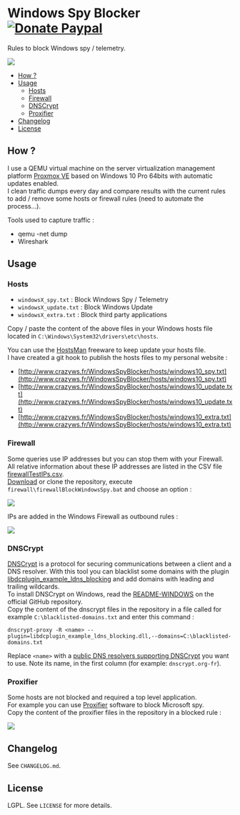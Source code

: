 # Windows Spy Blocker [![Donate Paypal](https://img.shields.io/badge/donate-paypal-blue.svg)](https://www.paypal.me/crazyws)

Rules to block Windows spy / telemetry.

![](../../wiki/img/logo-20160521.png)

<!-- START doctoc generated TOC please keep comment here to allow auto update -->
<!-- DON'T EDIT THIS SECTION, INSTEAD RE-RUN doctoc TO UPDATE -->

- [How ?](#how-)
- [Usage](#usage)
  - [Hosts](#hosts)
  - [Firewall](#firewall)
  - [DNSCrypt](#dnscrypt)
  - [Proxifier](#proxifier)
- [Changelog](#changelog)
- [License](#license)

<!-- END doctoc generated TOC please keep comment here to allow auto update -->

## How ?

I use a QEMU virtual machine on the server virtualization management platform [Proxmox VE](https://www.proxmox.com/en/) based on Windows 10 Pro 64bits with automatic updates enabled.<br />
I clean traffic dumps every day and compare results with the current rules to add / remove some hosts or firewall rules (need to automate the process...).

Tools used to capture traffic :
* qemu -net dump
* Wireshark

## Usage

### Hosts

* `windowsX_spy.txt` : Block Windows Spy / Telemetry
* `windowsX_update.txt` : Block Windows Update
* `windowsX_extra.txt` : Block third party applications

Copy / paste the content of the above files in your Windows hosts file located in `C:\Windows\System32\drivers\etc\hosts`.<br />

You can use the [HostsMan](http://www.abelhadigital.com/hostsman) freeware to keep update your hosts file.<br />
I have created a git hook to publish the hosts files to my personal website :
* [http://www.crazyws.fr/WindowsSpyBlocker/hosts/windows10_spy.txt](http://www.crazyws.fr/WindowsSpyBlocker/hosts/windows10_spy.txt)
* [http://www.crazyws.fr/WindowsSpyBlocker/hosts/windows10_update.txt](http://www.crazyws.fr/WindowsSpyBlocker/hosts/windows10_update.txt)
* [http://www.crazyws.fr/WindowsSpyBlocker/hosts/windows10_extra.txt](http://www.crazyws.fr/WindowsSpyBlocker/hosts/windows10_extra.txt)

### Firewall

Some queries use IP addresses but you can stop them with your Firewall.<br />
All relative information about these IP addresses are listed in the CSV file [firewallTestIPs.csv](https://github.com/crazy-max/WindowsSpyBlocker/blob/master/firewall/firewallTestIPs.csv).<br />
[Download](https://github.com/crazy-max/WindowsSpyBlocker/archive/master.zip) or clone the repository, execute `firewall\firewallBlockWindowsSpy.bat` and choose an option :<br />

![](../../wiki/img/firewallMenu-20160516.png)

IPs are added in the Windows Firewall as outbound rules :<br />

![](../../wiki/img/firewallRules-20160516.png)

### DNSCrypt

[DNSCrypt](https://dnscrypt.org/) is a protocol for securing communications between a client and a DNS resolver. With this tool you can blacklist some domains with the plugin [libdcplugin_example_ldns_blocking](https://github.com/jedisct1/dnscrypt-proxy#plugins) and add domains with leading and trailing wildcards.<br />
To install DNSCrypt on Windows, read the [README-WINDOWS](https://github.com/jedisct1/dnscrypt-proxy/blob/master/README-WINDOWS.markdown) on the official GitHub repository.<br />
Copy the content of the dnscrypt files in the repository in a file called for example `C:\blacklisted-domains.txt` and enter this command :

```
dnscrypt-proxy -R <name> --plugin=libdcplugin_example_ldns_blocking.dll,--domains=C:\blacklisted-domains.txt
```

Replace `<name>` with a [public DNS resolvers supporting DNSCrypt](https://github.com/jedisct1/dnscrypt-proxy/blob/master/dnscrypt-resolvers.csv) you want to use. Note its name, in the first column (for example: `dnscrypt.org-fr`).

### Proxifier

Some hosts are not blocked and required a top level application.<br />
For example you can use [Proxifier](https://www.proxifier.com/) software to block Microsoft spy.<br />
Copy the content of the proxifier files in the repository in a blocked rule :

![](../../wiki/img/proxifierRules-20160516.png)

## Changelog

See `CHANGELOG.md`.

## License

LGPL. See `LICENSE` for more details.
